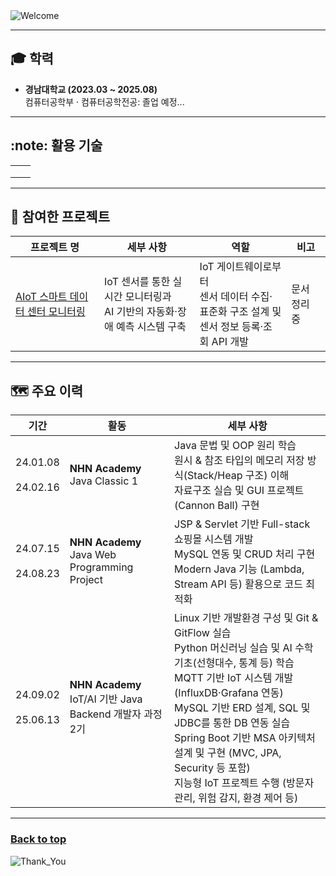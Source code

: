 <img src="https://capsule-render.vercel.app/api?type=waving&height=100&color=273755&text=Hi%20there!%20👋&fontColor=6495ED&fontSize=30&fontAlign=13&desc=Let%20me%20briefly%20introduce%20myself.&descAlign=16.38&descAlignY=75&descSize=16&section=header" alt="Welcome"/>

---

## :mortar_board: 학력

- **경남대학교 (2023.03 ~ 2025.08)**  
  컴퓨터공학부 · 컴퓨터공학전공: 졸업 예정...

---

## :note: 활용 기술

|   |   |
|---|---|
|   |   |
|   |   |
|   |   |

---

## :rocket: 참여한 프로젝트

| 프로젝트 명                                                             | 세부 사항                                             | 역할                                                             | 비고      |
|--------------------------------------------------------------------|---------------------------------------------------|----------------------------------------------------------------|---------|
| [AIoT 스마트 데이터 센터 모니터링](https://github.com/nhnacademy-aiot2-lucky7) | IoT 센서를 통한 실시간 모니터링과  <br>AI 기반의 자동화·장애 예측 시스템 구축 | IoT 게이트웨이로부터  <br>센서 데이터 수집·표준화 구조 설계 및 <br>센서 정보 등록·조회 API 개발 | 문서 정리 중 |

---

## :world_map: 주요 이력

| 기간                       | 활동                                                     | 세부 사항                                                                                                                                                                                                                                                                                      |
|--------------------------|--------------------------------------------------------|--------------------------------------------------------------------------------------------------------------------------------------------------------------------------------------------------------------------------------------------------------------------------------------------|
| 24.01.08<br><br>24.02.16 | <b>NHN Academy</b><br>Java Classic 1                   | Java 문법 및 OOP 원리 학습  <br>원시 & 참조 타입의 메모리 저장 방식(Stack/Heap 구조) 이해  <br>자료구조 실습 및 GUI 프로젝트(Cannon Ball) 구현                                                                                                                                                                                   |
| 24.07.15<br><br>24.08.23 | <b>NHN Academy</b><br>Java Web Programming Project     | JSP & Servlet 기반 Full-stack 쇼핑몰 시스템 개발  <br>MySQL 연동 및 CRUD 처리 구현  <br>Modern Java 기능 (Lambda, Stream API 등) 활용으로 코드 최적화                                                                                                                                                                   |
| 24.09.02<br><br>25.06.13 | <b>NHN Academy</b><br>IoT/AI 기반 Java Backend 개발자 과정 2기 | Linux 기반 개발환경 구성 및 Git & GitFlow 실습  <br>Python 머신러닝 실습 및 AI 수학 기초(선형대수, 통계 등) 학습  <br>MQTT 기반 IoT 시스템 개발 (InfluxDB·Grafana 연동)  <br>MySQL 기반 ERD 설계, SQL 및 JDBC를 통한 DB 연동 실습  <br>Spring Boot 기반 MSA 아키텍처 설계 및 구현 (MVC, JPA, Security 등 포함)  <br>지능형 IoT 프로젝트 수행 (방문자 관리, 위험 감지, 환경 제어 등) |

---

### [Back to top](#top)

<img src="https://capsule-render.vercel.app/api?type=waving&color=273755&height=100&section=footer" alt="Thank_You"/>